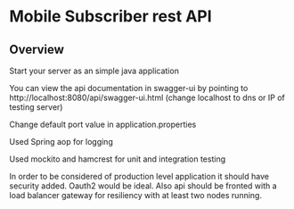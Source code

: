 # Mobile Subscriber rest API

## Overview  


Start your server as an simple java application  

You can view the api documentation in swagger-ui by pointing to  
http://localhost:8080/api/swagger-ui.html  (change localhost to dns or IP of testing server)

Change default port value in application.properties

Used Spring aop for logging

Used mockito and hamcrest for unit and integration testing

In order to be considered of production level application it should have security added. Oauth2 would be ideal. 
Also api should be fronted with a load balancer gateway for resiliency with at least two nodes running. 



